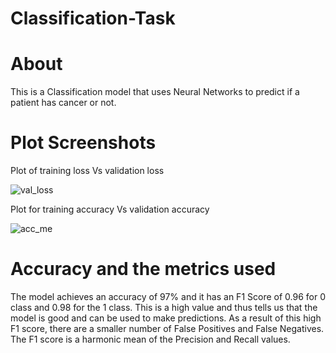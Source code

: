 # Classification-Task

# About
 This is a Classification model that uses Neural Networks to predict if a patient has cancer or not.
 
 # Plot Screenshots
 
 Plot of training loss Vs validation loss
 
 ![val_loss](https://user-images.githubusercontent.com/66258607/116426823-13a7f300-a861-11eb-8a95-4d3bb8659c00.PNG)
 
 
 Plot for training accuracy Vs validation accuracy
 
 ![acc_me](https://user-images.githubusercontent.com/66258607/116426903-26222c80-a861-11eb-8df1-098f202eb2d0.PNG)

# Accuracy and the metrics used

The model achieves an accuracy of 97% and it has an F1 Score of 0.96 for 0 class and 0.98 for the 1 class. This is a high value and thus tells us that the model is good and can be used to make predictions. As a result of this high F1 score, there are a smaller number of False Positives and False Negatives. The F1 score is a harmonic mean of the Precision and Recall values.


